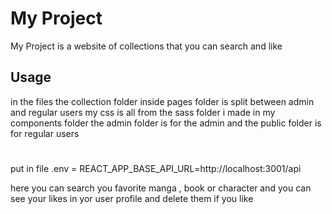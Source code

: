 # My Project

My Project is a website of collections that you can search and like

## Usage

in the files the collection folder inside pages folder is split between admin and regular users
my css is all from the sass folder i made
in my components folder the admin folder is for the admin and the public folder is for regular users

#

put in file .env = REACT_APP_BASE_API_URL=http://localhost:3001/api

here you can search you favorite manga , book or character
and you can see your likes in yor user profile and delete them if you like

